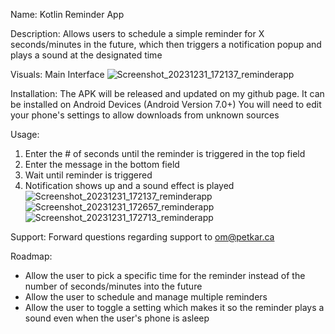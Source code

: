Name: Kotlin Reminder App

Description: Allows users to schedule a simple reminder for X seconds/minutes in the future, which then triggers a notification popup and plays a sound at the designated time

Visuals: Main Interface
![Screenshot_20231231_172137_reminderapp](https://github.com/om-petkar/reminderapp/assets/16927840/5b10f356-b4ce-4420-b1c0-a069018c7c4a)

Installation: The APK will be released and updated on my github page. It can be installed on Android Devices (Android Version 7.0+)
You will need to edit your phone's settings to allow downloads from unknown sources

Usage:
1. Enter the # of seconds until the reminder is triggered in the top field
2. Enter the message in the bottom field
3. Wait until reminder is triggered
4. Notification shows up and a sound effect is played
![Screenshot_20231231_172137_reminderapp](https://github.com/om-petkar/reminderapp/assets/16927840/c1ba1997-442f-4ae8-aa3c-2c0dd15ccfaf)
![Screenshot_20231231_172657_reminderapp](https://github.com/om-petkar/reminderapp/assets/16927840/0ef51a7e-8d47-4b8f-9e5e-e48cd199f25b)
![Screenshot_20231231_172713_reminderapp](https://github.com/om-petkar/reminderapp/assets/16927840/369080f2-3ea9-46bf-8889-65ab993efe96)

Support: Forward questions regarding support to om@petkar.ca

Roadmap: 
- Allow the user to pick a specific time for the reminder instead of the number of seconds/minutes into the future
- Allow the user to schedule and manage multiple reminders
- Allow the user to toggle a setting which makes it so the reminder plays a sound even when the user's phone is asleep
